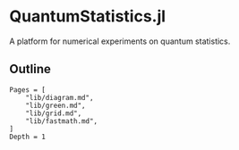 # QuantumStatistics.jl

A platform for numerical experiments on quantum statistics.

## Outline
```@contents
Pages = [
    "lib/diagram.md",
    "lib/green.md",
    "lib/grid.md",
    "lib/fastmath.md",
]
Depth = 1
```
